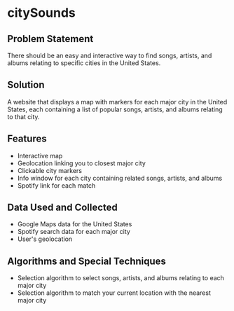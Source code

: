 # citySounds

## Problem Statement
There should be an easy and interactive way to find songs, artists, and albums relating to specific cities in the United States.

## Solution
A website that displays a map with markers for each major city in the United States, each containing a list of popular songs, artists, and albums relating to that city. 

## Features
* Interactive map
* Geolocation linking you to closest major city
* Clickable city markers
* Info window for each city containing related songs, artists, and albums
* Spotify link for each match

## Data Used and Collected
* Google Maps data for the United States
* Spotify search data for each major city
* User's geolocation

## Algorithms and Special Techniques
* Selection algorithm to select songs, artists, and albums relating to each major city
* Selection algorithm to match your current location with the nearest major city

